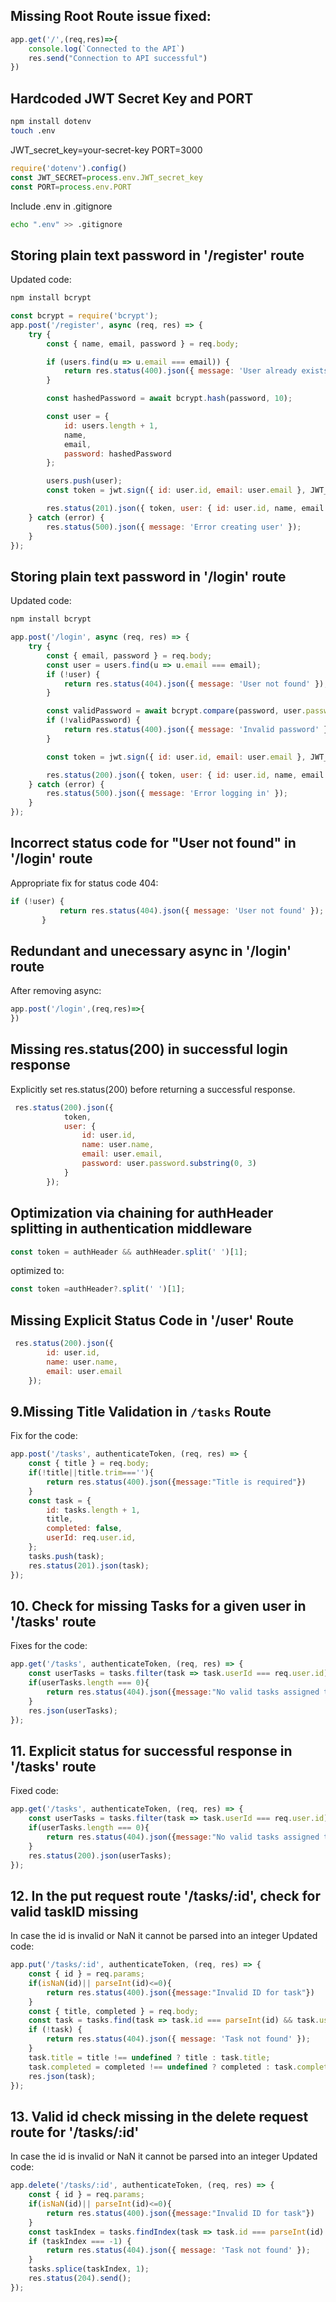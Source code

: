 ## Missing Root Route issue fixed:
```js
app.get('/',(req,res)=>{
    console.log(`Connected to the API`)
    res.send("Connection to API successful")
})
```
## Hardcoded JWT Secret Key and PORT

```bash
npm install dotenv
touch .env
```
JWT_secret_key=your-secret-key
PORT=3000

```js
require('dotenv').config()
const JWT_SECRET=process.env.JWT_secret_key
const PORT=process.env.PORT
```
Include .env in .gitignore

```bash
echo ".env" >> .gitignore
```
## Storing plain text password in '/register' route
Updated code:
```bash
npm install bcrypt
```
```js
const bcrypt = require('bcrypt');
app.post('/register', async (req, res) => {
    try {
        const { name, email, password } = req.body;

        if (users.find(u => u.email === email)) {
            return res.status(400).json({ message: 'User already exists' });
        }

        const hashedPassword = await bcrypt.hash(password, 10);

        const user = {
            id: users.length + 1,
            name,
            email,
            password: hashedPassword
        };

        users.push(user);
        const token = jwt.sign({ id: user.id, email: user.email }, JWT_SECRET);

        res.status(201).json({ token, user: { id: user.id, name, email } });
    } catch (error) {
        res.status(500).json({ message: 'Error creating user' });
    }
});
```

## Storing plain text password in '/login' route
Updated code:
```bash
npm install bcrypt
```
```js
app.post('/login', async (req, res) => {
    try {
        const { email, password } = req.body;
        const user = users.find(u => u.email === email);
        if (!user) {
            return res.status(404).json({ message: 'User not found' });
        }

        const validPassword = await bcrypt.compare(password, user.password);
        if (!validPassword) {
            return res.status(400).json({ message: 'Invalid password' });
        }

        const token = jwt.sign({ id: user.id, email: user.email }, JWT_SECRET);

        res.status(200).json({ token, user: { id: user.id, name, email } });
    } catch (error) {
        res.status(500).json({ message: 'Error logging in' });
    }
});
```
## Incorrect status code for "User not found" in '/login' route
Appropriate fix for status code 404:
 ```js
 if (!user) {
            return res.status(404).json({ message: 'User not found' });
        }
```
## Redundant and unecessary async in '/login' route
After removing async:
```js
app.post('/login',(req,res)=>{
})
```
##  Missing res.status(200) in successful login response
Explicitly set res.status(200) before returning a successful response.
```js
 res.status(200).json({
            token,
            user: {
                id: user.id,
                name: user.name,
                email: user.email,
                password: user.password.substring(0, 3)
            }
        });
```

## Optimization via chaining for authHeader splitting in authentication middleware
```js
const token = authHeader && authHeader.split(' ')[1];
```
optimized to:
```js
const token =authHeader?.split(' ')[1];
```
##  Missing Explicit Status Code in '/user' Route
```js
 res.status(200).json({
        id: user.id,
        name: user.name,
        email: user.email
    });
```
## 9.Missing Title Validation in `/tasks` Route
Fix for the code:
```js
app.post('/tasks', authenticateToken, (req, res) => {
    const { title } = req.body;
    if(!title||title.trim===''){
        return res.status(400).json({message:"Title is required"})
    }
    const task = {
        id: tasks.length + 1,
        title,
        completed: false,
        userId: req.user.id,
    };
    tasks.push(task);
    res.status(201).json(task);
});
```
## 10. Check for missing Tasks for a given user in '/tasks' route
Fixes for the code:
```js
app.get('/tasks', authenticateToken, (req, res) => {
    const userTasks = tasks.filter(task => task.userId === req.user.id);
    if(userTasks.length === 0){
        return res.status(404).json({message:"No valid tasks assigned to the user"});
    }
    res.json(userTasks);
});
```
## 11. Explicit status for successful response in '/tasks' route
Fixed code:
```js
app.get('/tasks', authenticateToken, (req, res) => {
    const userTasks = tasks.filter(task => task.userId === req.user.id);
    if(userTasks.length === 0){
        return res.status(404).json({message:"No valid tasks assigned to the user"});
    }
    res.status(200).json(userTasks);
});
```
## 12. In the put request route '/tasks/:id', check for valid taskID missing
In case the id is invalid or NaN it cannot be parsed into an integer
Updated code:
```js
app.put('/tasks/:id', authenticateToken, (req, res) => {
    const { id } = req.params;
    if(isNaN(id)|| parseInt(id)<=0){
        return res.status(400).json({message:"Invalid ID for task"})
    }
    const { title, completed } = req.body;
    const task = tasks.find(task => task.id === parseInt(id) && task.userId === req.user.id);
    if (!task) {
        return res.status(404).json({ message: 'Task not found' });
    }
    task.title = title !== undefined ? title : task.title;
    task.completed = completed !== undefined ? completed : task.completed;
    res.json(task);
});
```
## 13. Valid id check missing in the delete request route for '/tasks/:id'
 In case the id is invalid or NaN it cannot be parsed into an integer
Updated code:
```js
app.delete('/tasks/:id', authenticateToken, (req, res) => {
    const { id } = req.params;
    if(isNaN(id)|| parseInt(id)<=0){
        return res.status(400).json({message:"Invalid ID for task"})
    }
    const taskIndex = tasks.findIndex(task => task.id === parseInt(id) && task.userId === req.user.id);
    if (taskIndex === -1) {
        return res.status(404).json({ message: 'Task not found' });
    }
    tasks.splice(taskIndex, 1);
    res.status(204).send();
});
```
